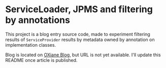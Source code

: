 # ServiceLoader, JPMS and filtering by annotations

This project is a blog entry source code, made to experiment filtering results
of `ServiceProvider` results by metadata owned by annotation on implementation
classes.

Blog is located on [OXiane Blog](https://blog.oxiane.com/), but URL is not yet available.
I'll update this README once article is published.

